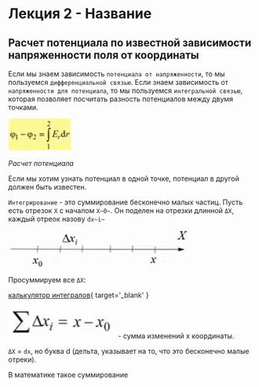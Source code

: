 # Лекция 2 - Название

## Расчет потенциала по известной зависимости напряженности поля от координаты

Если мы знаем зависимость `потенциала от напряженности`, то мы пользуемся `дифференциальной связью`. Если знаем
зависимость от `напряженности для потенциала`, то мы пользуемся `интегральной связью`, которая позволяет посчитать
разность потенциалов между двумя точками.

![img.png](media/02_01.png)

*Расчет потенциала*

Если мы хотим узнать потенциал в одной точке, потенциал в другой должен быть известен.

`Интегрирование` - это суммирование бесконечно малых частиц. Пусть есть отрезок `X` с началом `X~0~`. Он поделен на
отрезки длинной `ΔX`, каждый отреок назову `dx~i~`

![img.png](media/02_02.png)

Просуммируем все `ΔX`:

[калькулятор интегралов](https://www.integral-calculator.ru/){ target='_blank' }

![img.png](media/02_03.png) - сумма изменений х координаты.

`ΔX` = `dx`, но буква d (дельта, указывает на то, что это бесконечно малые отреки).

В математике такое суммирование 
